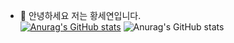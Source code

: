- 👋 안녕하세요 저는 황세연입니다. <br>
[![Anurag's GitHub stats](https://github-readme-stats.vercel.app/api?username=Se-Yeon99)](https://github.com/Se-Yeon99/github-readme-stats)
![Anurag's GitHub stats](https://github-readme-stats.vercel.app/api?username=Seanuraghazra&theme=dark&show_icons=true)

<br>





